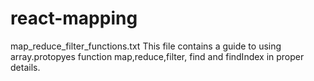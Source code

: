 # react-mapping
map_reduce_filter_functions.txt
This file contains a guide to using array.protopyes function map,reduce,filter, find and findIndex in proper details.
